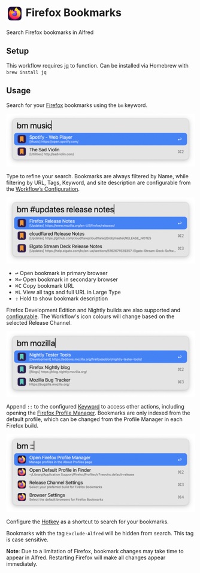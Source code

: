 # <img src='Workflow/icon.png' width='45' align='center' alt='icon'> Firefox Bookmarks

Search Firefox bookmarks in Alfred

## Setup

This workflow requires [jq](https://jqlang.github.io/jq/) to function. Can be installed via Homebrew with `brew install jq`

## Usage

Search for your [Firefox](https://www.mozilla.org/firefox/) bookmarks using the `bm` keyword.

![Searching for Firefox bookmarks](Workflow/images/about/keyword.png)

Type to refine your search. Bookmarks are always filtered by Name, while filtering by URL, Tags, Keyword, and site description are configurable from the [Workflow’s Configuration](https://www.alfredapp.com/help/workflows/user-configuration/).

![Narrowing search for Firefox bookmarks](Workflow/images/about/tagFilter.png)

* <kbd>↩</kbd> Open bookmark in primary browser
* <kbd>⌘</kbd><kbd>↩</kbd> Open bookmark in secondary browser
* <kbd>⌘</kbd><kbd>C</kbd> Copy bookmark URL
* <kbd>⌘</kbd><kbd>L</kbd> View all tags and full URL in Large Type
* <kbd>⇧</kbd> Hold to show bookmark description

Firefox Development Edition and Nightly builds are also supported and [configurable](https://www.alfredapp.com/help/workflows/user-configuration/). The Workflow's icon colours will change based on the selected Release Channel.

![Searching for Firefox bookmarks using Nightly](Workflow/images/about/otherBuilds.png)

Append `::` to the configured [Keyword](https://www.alfredapp.com/help/workflows/inputs/keyword) to access other actions, including opening the [Firefox Profile Manager](https://support.mozilla.org/kb/profile-manager-create-remove-switch-firefox-profiles). Bookmarks are only indexed from the default profile, which can be changed from the Profile Manager in each Firefox build.

![Other actions](Workflow/images/about/inlineSettings.png)

Configure the [Hotkey](https://www.alfredapp.com/help/workflows/triggers/hotkey/) as a shortcut to search for your bookmarks.

Bookmarks with the tag `Exclude-Alfred` will be hidden from search. This tag is case sensitive.

**Note**: Due to a limitation of Firefox, bookmark changes may take time to appear in Alfred. Restarting Firefox will make all changes appear immediately.